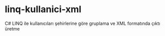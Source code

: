 # linq-kullanici-xml
C# LINQ ile kullanıcıları şehirlerine göre gruplama ve XML formatında çıktı üretme

